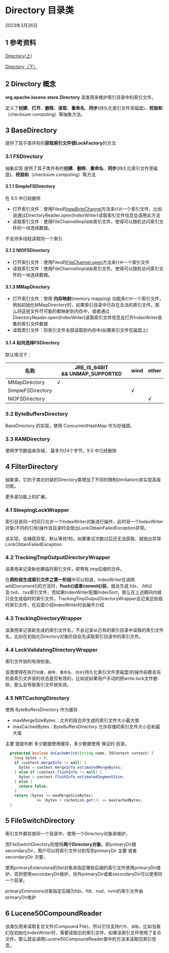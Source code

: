 # Directory 目录类

2023年3月26日

## 1 参考资料

[Directory(上)](https://amazingkoala.com.cn/Lucene/Store/2019/0613/Directory%EF%BC%88%E4%B8%8A%EF%BC%89/)

[Directory（下）](https://amazingkoala.com.cn/Lucene/Store/2019/0615/Directory%EF%BC%88%E4%B8%8B%EF%BC%89/)

## 2 Directory 概念

**org.apache.lucene.store.Directory** 该类用来维护索引目录中的索引文件。

定义了**创建**、**打开**、**删除**、**读取**、**重命名**、**同步**(持久化索引文件至磁盘)、**校验和**（checksum computing）等抽象方法。

## 3 BaseDirectory

提供了其子类共有的**获取索引文件锁LockFactory**的方法

### 3.1 FSDirectory

抽象实现 提供了其子类共有的**创建**、**删除**、**重命名**、**同步**(持久化索引文件至磁盘)、**校验和**（checksum computing）等方法

#### 3.1.1 SimpleFSDirectory

在 9.5 中已经删除

- 打开索引文件：使用Files的[newByteChannel](https://docs.oracle.com/javase/8/docs/api/java/nio/file/Files.html)方法来`打开`一个索引文件，比如说通过DirectoryReader.open(IndexWriter)读取索引文件信息会调用此方法
- 读取索引文件：使用FileChannelImpl`读取`索引文件，使得可以随机访问索引文件的一块连续数据。

不支持多线程读取同一个索引

#### 3.1.2 NIOFSDirectory

- 打开索引文件：使用Files的[FileChannel.open](https://docs.oracle.com/javase/8/docs/api/java/nio/channels/FileChannel.html)方法来`打开`一个索引文件
- 读取索引文件：使用FileChannelImpl`读取`索引文件，使得可以随机访问索引文件的一块连续数据。

#### 3.1.3 MMapDirectory

- 打开索引文件：使用 **内存映射**(memory mapping) 功能来`打开`一个索引文件，例如初始化MMapDirectory时，如果索引目录中已存在合法的索引文件，那么将这些文件尽可能的都映射到内存中，或者通过DirectoryReader.open(IndexWriter)读取索引文件信息会打开IndexWriter收集的索引文件数据
- 读取索引文件：将索引文件全部读取到内存中(如果索引文件在磁盘上)

#### 3.1.4 如何选择FSDirectory

默认情况下：

| 名称                | JRE_IS_64BIT && UNMAP_SUPPORTED | wind | other |
| ----------------- | ------------------------------- | ---- | ----- |
| MMapDirectory     | √                               |      |       |
| SimpleFSDirectory |                                 | √    |       |
| NIOFSDirectory    |                                 |      | √     |

### 3.2 ByteBuffersDirectory

BaseDirectory 的实现，使用 ConcurrentHashMap 作为存储源。

### 3.3 RAMDirectory

使用字节数组来存储， 最多1024个字节。9.5 中已经删除

## 4 FilterDirectory

抽象类，它的子类对封装的Directory类增加了不同的限制(limitation)来实现高级功能。

更多是功能上的扩展。

### 4.1 SleepingLockWrapper

索引目录同一时间只允许一个IndexWriter对象进行操作，此时另一个IndexWriter对象(不同的引用)操作该目录时会抛出LockObtainFailedException异常。

该实现，会捕获异常，默认等待1秒。如果重试次数过后还无法获取，就抛出异常 LockObtainFailedException

### 4.2 TrackingTmpOutputDirectoryWrapper

该类用来记录新创建临时索引文件，即带有.tmp后缀的文件。

在**两阶段生成索引文件之第一阶段**中可以知道，IndexWriter在调用addDocument()的方法时，**flush()或者commit()前**，就会生成.fdx、.fdt以及.tvd、.tvx索引文件，而如果IndexWriter配置IndexSort，那么在上述期间内就只会生成临时的索引文件，TrackingTmpOutputDirectoryWrapper会记录这些临时索引文件，在后面介绍IndexWriter时会展开介绍

### 4.3 TrackingDirectoryWrapper

该类用来记录新生成的索引文件名，不会记录从已有的索引目录中读取的索引文件名，比如在初始化Directory对象阶段会先读取索引目录中的索引文件。

### 4.4 LockValidatingDirectoryWrapper

索引文件锁的有效检查。

该类使得在执行`创建`、`删除`、`重命名`、`同步`(持久化索引文件至磁盘)的操作前都会先检查索引文件锁的状态是否有效的，比如说如果用户手动的把write.lock文件删除，那么会导致索引文件锁失效。

### 4.5 NRTCachingDirectory

使用 ByteBuffersDirectory 作为缓存

- maxMergeSizeBytes：允许的段合并生成的索引文件大小最大值
- maxCachedBytes：ByteBuffersDirectory 允许存储的索引文件大小总和最大值

主要 就是判断 多少数据使用缓存，多少数据使用 保证的 目录。

```java
  protected boolean doCacheWrite(String name, IOContext context) {
    long bytes = 0;
    if (context.mergeInfo != null) {
      bytes = context.mergeInfo.estimatedMergeBytes;
    } else if (context.flushInfo != null) {
      bytes = context.flushInfo.estimatedSegmentSize;
    } else {
      return false;
    }
    return (bytes <= maxMergeSizeBytes) 
              && (bytes + cacheSize.get()) <= maxCachedBytes;
  }
```

## 5 FileSwitchDirectory

索引文件都存放同一个目录中，使用一个Directory对象来维护，

而FileSwitchDirectory则使用**两个Directory对象**，即primaryDir跟secondaryDir，用户可以将索引文件分别写到primaryDir 主要 或者secondaryDir 次要，

使用primaryExtensions的Set对象来指定哪些后缀的索引文件使用primaryDir维护，否则使用secondaryDir维护，另外primaryDir或者secondaryDir可以使用同一个目录。

primaryExtensions对象指定后缀为fdx、fdt、nvd、nvm的索引文件由primaryDir维护

## 6 Lucene50CompoundReader

该类仅用来读取复合文件(Compound File)，所以它仅支持`打开`、`读取`。比如当我们在初始化IndexWriter时，需要读取旧的索引文件，如果该索引文件使用了复合文件，那么就会调用Lucene50CompoundReader类中的方法来读取旧索引信息。
